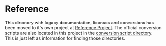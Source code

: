 # Reference

This directory with legacy documentation, licenses and conversions has been moved to it's own project at [Reference Project](https://github.com/sakaiproject/sakai-reference). The official conversion scripts are also located in this project in the [conversion script directory](https://github.com/sakaiproject/sakai-reference/tree/master/docs/conversion). This is just left as information for finding those directories.

